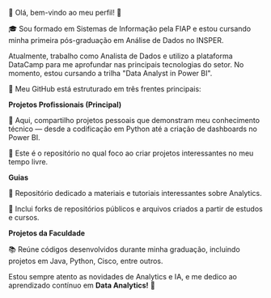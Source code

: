 🔹 Olá, bem-vindo ao meu perfil! 👋

🎓 Sou formado em Sistemas de Informação pela FIAP e estou cursando minha primeira pós-graduação em Análise de Dados no INSPER. 

Atualmente, trabalho como Analista de Dados e utilizo a plataforma DataCamp para me aprofundar nas principais tecnologias do setor. No momento, estou cursando a trilha "Data Analyst in Power BI". 

📌 Meu GitHub está estruturado em três frentes principais:

**Projetos Profissionais (Principal)**

📂 Aqui, compartilho projetos pessoais que demonstram meu conhecimento técnico — desde a codificação em Python até a criação de dashboards no Power BI.

🎯 Este é o repositório no qual foco ao criar projetos interessantes no meu tempo livre.

**Guias**

📑 Repositório dedicado a materiais e tutoriais interessantes sobre Analytics.

🔗 Inclui forks de repositórios públicos e arquivos criados a partir de estudos e cursos.

**Projetos da Faculdade**

📚 Reúne códigos desenvolvidos durante minha graduação, incluindo projetos em Java, Python, Cisco, entre outros.

Estou sempre atento as novidades de Analytics e IA, e me dedico ao aprendizado contínuo em **Data Analytics!** 🚀 
